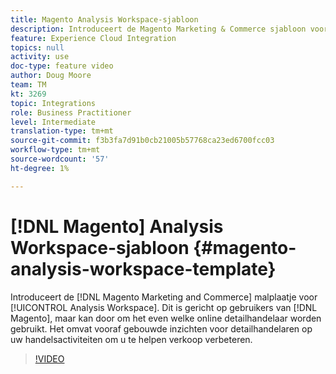 ```yaml
---
title: Magento Analysis Workspace-sjabloon
description: Introduceert de Magento Marketing & Commerce sjabloon voor Analysis Workspace.
feature: Experience Cloud Integration
topics: null
activity: use
doc-type: feature video
author: Doug Moore
team: TM
kt: 3269
topic: Integrations
role: Business Practitioner
level: Intermediate
translation-type: tm+mt
source-git-commit: f3b3fa7d91b0cb21005b57768ca23ed6700fcc03
workflow-type: tm+mt
source-wordcount: '57'
ht-degree: 1%

---
```



# [!DNL Magento] Analysis Workspace-sjabloon  {#magento-analysis-workspace-template}

Introduceert de [!DNL Magento Marketing and Commerce] malplaatje voor [!UICONTROL Analysis Workspace]. Dit is gericht op gebruikers van [!DNL Magento], maar kan door om het even welke online detailhandelaar worden gebruikt. Het omvat vooraf gebouwde inzichten voor detailhandelaren op uw handelsactiviteiten om u te helpen verkoop verbeteren.

>[!VIDEO](https://video.tv.adobe.com/v/28164/?quality=12)
